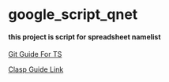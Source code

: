 # google_script_qnet
#### this project is script for spreadsheet namelist

[Git Guide For TS](https://github.com/google/clasp/blob/master/docs/typescript.md)

[Clasp Guide Link](https://github.com/google/clasp)